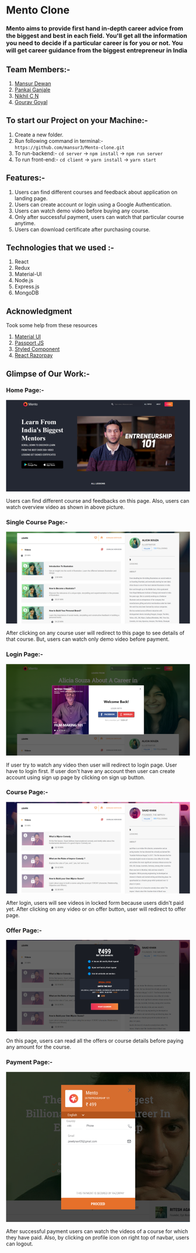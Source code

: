 # Mento Clone

### Mento aims to provide first hand in-depth career advice from the biggest and best in each field. You'll get all the information you need to decide if a particular career is for you or not. You will get career guidance from the biggest entrepreneur in India 

## Team Members:-
1. [Mansur Dewan](https://www.linkedin.com/in/mansur-dewan-989751170/)
2. [Pankaj Ganjale](https://www.linkedin.com/in/pankajganjale/)
3. [Nikhil C N](https://www.linkedin.com/in/nikhilcn/)
4. [Gourav Goyal](https://www.linkedin.com/in/gourav-goyal18/)

## To start our Project on your Machine:-
1. Create a new folder.
2. Run following command in terminal:- ```https://github.com/mansur3/Mento-clone.git```
3. To run-backend:- ```cd server``` -> ```npm install``` -> ```npm run server```
4. To run front-end:- ```cd client``` -> ```yarn install``` -> ```yarn start```

## Features:-
1. Users can find different courses and feedback about application on landing page.
2. Users can create account or login using a Google Authentication.
3. Users can watch demo video before buying any course.
4. Only after successful payment, users can watch that particular course anytime.
5. Users can download certificate after purchasing course.


## Technologies that we used :-
1. React
2. Redux
3. Material-UI
4. Node.js
5. Express.js
6. MongoDB

## Acknowledgment
Took some help from these resources 
1) [Material UI](https://mui.com/)
2) [Passport JS](http://www.passportjs.org/packages/passport-google-oauth2/)
3) [Styled Component](https://styled-components.com/)
4) [React Razorpay](https://www.npmjs.com/package/react-native-razorpay)


## Glimpse of Our Work:-

### Home Page:-
![Home Page](https://github.com/mansur3/Mento-clone/blob/master/outputImages/home.PNG)

Users can find different course and feedbacks on this page. Also, users can watch overview video as shown in above picture.

### Single Course Page:-
![Single Course Page](https://github.com/mansur3/Mento-clone/blob/master/outputImages/course.PNG)

After clicking on any course user will redirect to this page to see details of that course. But, users can watch only demo video before payment.

### Login Page:-
![Login Page](https://github.com/mansur3/Mento-clone/blob/master/outputImages/login.PNG)

If user try to watch any video then user will redirect to login page. User have to login first. If user don't have any account then user can create account using sign up page by clicking on sign up button.

### Course Page:-
![Course Page](https://github.com/mansur3/Mento-clone/blob/master/outputImages/locked.PNG)

After login, users will see videos in locked form because users didn't paid yet. After clicking on any video or on offer button, user will redirect to offer page.

### Offer Page:-
![Offer Page](https://github.com/mansur3/Mento-clone/blob/master/outputImages/offer.PNG)

On this page, users can read all the offers or course details before paying any amount for the course.

### Payment Page:-
![Payment Page](https://github.com/mansur3/Mento-clone/blob/master/outputImages/payment.PNG)

After successful payment users can watch the videos of a course for which they have paid. Also, by clicking on profile icon on right top of navbar, users can logout.


